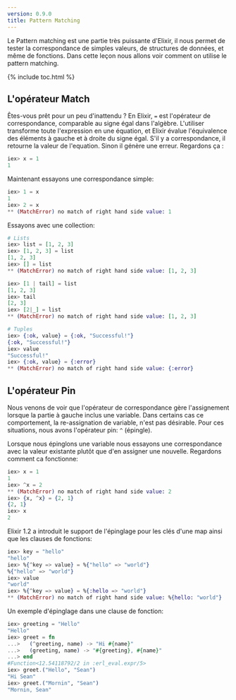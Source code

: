 ```yaml
---
version: 0.9.0
title: Pattern Matching
---
```


Le Pattern matching est une partie très puissante d'Elixir, il nous permet de tester la correspondance de simples valeurs, de structures de données, et même de fonctions. Dans cette leçon nous allons voir comment on utilise le pattern matching.

{% include toc.html %}

## L'opérateur Match

Êtes-vous prêt pour un peu d'inattendu ? En Elixir, `=` est l'opérateur de correspondance, comparable au signe égal dans l'algèbre. L'utiliser transforme toute l'expression en une équation, et Elixir évalue l'équivalence des éléments à gauche et à droite du signe égal. S'il y a correspondance, il retourne la valeur de l'equation. Sinon il génère une erreur. Regardons ça :

```elixir
iex> x = 1
1
```

Maintenant essayons une correspondance simple:

```elixir
iex> 1 = x
1
iex> 2 = x
** (MatchError) no match of right hand side value: 1
```

Essayons avec une collection:

```elixir
# Lists
iex> list = [1, 2, 3]
iex> [1, 2, 3] = list
[1, 2, 3]
iex> [] = list
** (MatchError) no match of right hand side value: [1, 2, 3]

iex> [1 | tail] = list
[1, 2, 3]
iex> tail
[2, 3]
iex> [2|_] = list
** (MatchError) no match of right hand side value: [1, 2, 3]

# Tuples
iex> {:ok, value} = {:ok, "Successful!"}
{:ok, "Successful!"}
iex> value
"Successful!"
iex> {:ok, value} = {:error}
** (MatchError) no match of right hand side value: {:error}
```

## L'opérateur Pin

Nous venons de voir que l'opérateur de correspondance gère l'assignement lorsque la partie à gauche inclus une variable. Dans certains cas ce comportement, la re-assignation de variable, n'est pas désirable. Pour ces situations, nous avons l'opérateur pin: `^` (épingle).

Lorsque nous épinglons une variable nous essayons une correspondance avec la valeur existante plutôt que d'en assigner une nouvelle. Regardons comment ca fonctionne:

```elixir
iex> x = 1
1
iex> ^x = 2
** (MatchError) no match of right hand side value: 2
iex> {x, ^x} = {2, 1}
{2, 1}
iex> x
2
```

Elixir 1.2 a introduit le support de l'épinglage pour les clés d'une map ainsi que les clauses de fonctions:

```elixir
iex> key = "hello"
"hello"
iex> %{^key => value} = %{"hello" => "world"}
%{"hello" => "world"}
iex> value
"world"
iex> %{^key => value} = %{:hello => "world"}
** (MatchError) no match of right hand side value: %{hello: "world"}
```

Un exemple d'épinglage dans une clause de fonction:

```elixir
iex> greeting = "Hello"
"Hello"
iex> greet = fn
...>   (^greeting, name) -> "Hi #{name}"
...>   (greeting, name) -> "#{greeting}, #{name}"
...> end
#Function<12.54118792/2 in :erl_eval.expr/5>
iex> greet.("Hello", "Sean")
"Hi Sean"
iex> greet.("Mornin", "Sean")
"Mornin, Sean"
```

